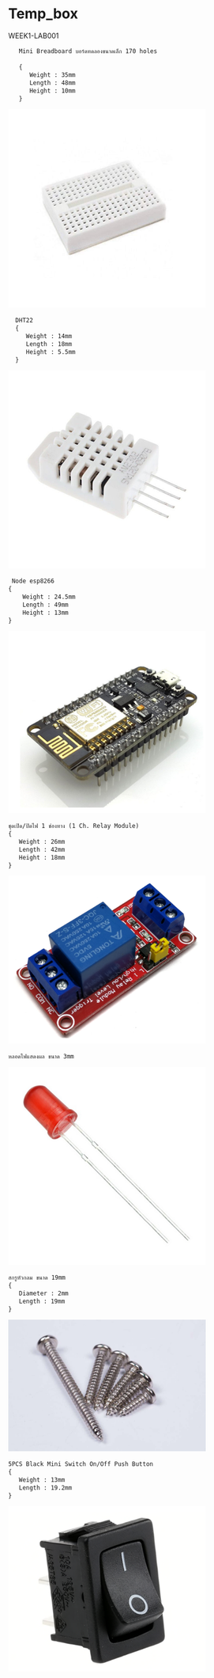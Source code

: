 # Temp_box
WEEK1-LAB001

       Mini Breadboard บอร์ดทดลองขนาดเล็ก 170 holes 

       {
          Weight : 35mm
          Length : 48mm 
          Height : 10mm
       }
     
<img src="ref/Breadboard.jpg" width="400">




      DHT22 
      {
         Weight : 14mm
         Length : 18mm 
         Height : 5.5mm
      }
<img src="ref/dht22.jpg" width="400">





     Node esp8266 
    {
        Weight : 24.5mm
        Length : 49mm 
        Height : 13mm
    }
<img src="ref/Nodeesp8266.png" width="400">






    ชุดเปิด/ปิดไฟ 1 ช่องทาง (1 Ch. Relay Module) 
    {
       Weight : 26mm
       Length : 42mm 
       Height : 18mm
    }
<img src="ref/Delay 1ch..jpeg" width="400">




    หลอดไฟแสดงผล ขนาด 3mm

<img src="ref/LED-3mm-Red.jpg" width="400">


    สกรูหัวกลม ขนาด 19mm
    {
       Diameter : 2mm
       Length : 19mm 
    }
<img src="ref/not.jpg" width="400">



    5PCS Black Mini Switch On/Off Push Button
    {
       Weight : 13mm
       Length : 19.2mm 
    }    
<img src="ref/pushBut.png" width="400">

